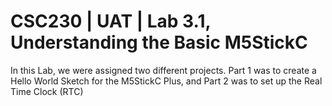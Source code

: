 # CSC230 | UAT | Lab 3.1, Understanding the Basic M5StickC

In this Lab, we were assigned two different projects. Part 1 was to create a Hello World Sketch for the M5StickC Plus, and Part 2 was to set up the Real Time Clock (RTC) 
